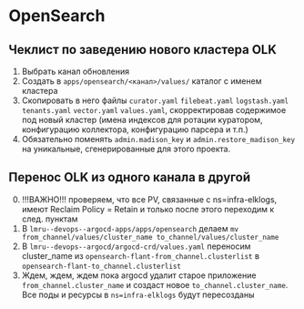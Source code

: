 # OpenSearch
## Чеклист по заведению нового кластера OLK

 1. Выбрать канал обновления
 2. Создать в `apps/opensearch/<канал>/values/` каталог с именем кластера
 3. Скопировать в него файлы `curator.yaml` `filebeat.yaml` `logstash.yaml` `tenants.yaml` `vector.yaml` `values.yaml`, скорректировав содержимое под новый кластер (имена индексов для ротации куратором, конфигурацию коллектора, конфигурацию парсера и т.п.)
 4. Обязательно поменять `admin.madison_key` и `admin.restore_madison_key` на уникальные, сгенерированные для этого проекта.

## Перенос OLK из одного канала в другой
0. !!!ВАЖНО!!! проверяем, что все PV, связанные с ns=infra-elklogs, имеют Reclaim Policy = Retain и только после этого переходим к след. пунктам
1. В `lmru--devops--argocd-apps/apps/opensearch` делаем `mv from_channel/values/cluster_name to_channel/values/cluster_name`
2. В `lmru--devops--argocd/argocd-crd/values.yaml` переносим cluster_name из `opensearch-flant-from_channel.clusterlist` в  `opensearch-flant-to_channel.clusterlist`
3. Ждем, ждем, ждем пока argocd удалит старое приложение `from_channel.cluster_name` и создаст новое `to_channel.cluster_name`. Все поды и ресурсы в `ns=infra-elklogs` будут пересозданы
